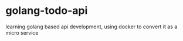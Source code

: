 # golang-todo-api
learning golang based api development, using docker to convert it as a micro service
